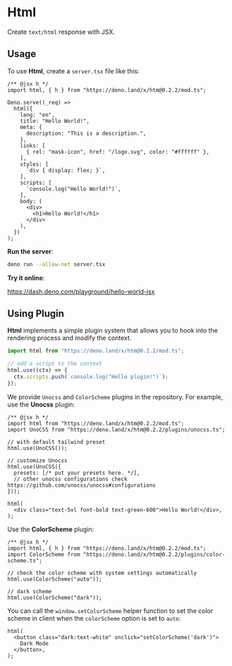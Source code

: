 # Html

Create `text/html` response with JSX.

## Usage

To use **Html**, create a `server.tsx` file like this:

```tsx
/** @jsx h */
import html, { h } from "https://deno.land/x/htm@0.2.2/mod.ts";

Deno.serve((_req) =>
  html({
    lang: "en",
    title: "Hello World!",
    meta: {
      description: "This is a description.",
    },
    links: [
      { rel: "mask-icon", href: "/logo.svg", color: "#ffffff" },
    ],
    styles: [
      `div { display: flex; }`,
    ],
    scripts: [
      `console.log("Hello World!")`,
    ],
    body: (
      <div>
        <h1>Hello World!</h1>
      </div>
    ),
  })
);
```

**Run the server**:

```bash
deno run --allow-net server.tsx
```

**Try it online**:

https://dash.deno.com/playground/hello-world-jsx

## Using Plugin

**Html** implements a simple plugin system that allows you to hook into the
rendering process and modify the context.

```ts
import html from "https://deno.land/x/htm@0.2.2/mod.ts";

// add a script to the context
html.use((ctx) => {
  ctx.scripts.push(`console.log("Hello plugin!")`);
});
```

We provide `Unocss` and `ColorScheme` plugins in the repository. For example,
use the **Unocss** plugin:

```tsx
/** @jsx h */
import html from "https://deno.land/x/htm@0.2.2/mod.ts";
import UnoCSS from "https://deno.land/x/htm@0.2.2/plugins/unocss.ts";

// with default tailwind preset
html.use(UnoCSS());

// customize Unocss
html.use(UnoCSS({
  presets: [/* put your presets here. */],
  // other unocss configurations check https://github.com/unocss/unocss#configurations
}));

html(
  <div class="text-5xl font-bold text-green-600">Hello World!</div>,
);
```

Use the **ColorScheme** plugin:

```tsx
/** @jsx h */
import html, { h } from "https://deno.land/x/htm@0.2.2/mod.ts";
import ColorScheme from "https://deno.land/x/htm@0.2.2/plugins/color-scheme.ts";

// check the color scheme with system settings automatically
html.use(ColorScheme("auto"));

// dark scheme
html.use(ColorScheme("dark"));
```

You can call the `window.setColorScheme` helper function to set the color scheme
in client when the `colorScheme` option is set to `auto`:

```tsx
html(
  <button class="dark:text-white" onclick="setColorScheme('dark')">
    Dark Mode
  </button>,
);
```

